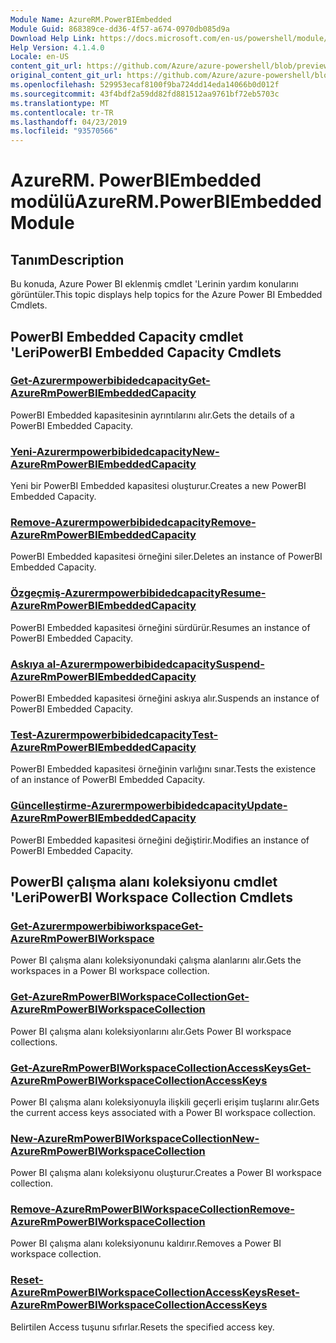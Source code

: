 ```yaml
---
Module Name: AzureRM.PowerBIEmbedded
Module Guid: 868389ce-dd36-4f57-a674-0970db085d9a
Download Help Link: https://docs.microsoft.com/en-us/powershell/module/azurerm.powerbiembedded
Help Version: 4.1.4.0
Locale: en-US
content_git_url: https://github.com/Azure/azure-powershell/blob/preview/src/ResourceManager/PowerBIEmbedded/Commands.Management.PowerBIEmbedded/help/AzureRM.PowerBIEmbedded.md
original_content_git_url: https://github.com/Azure/azure-powershell/blob/preview/src/ResourceManager/PowerBIEmbedded/Commands.Management.PowerBIEmbedded/help/AzureRM.PowerBIEmbedded.md
ms.openlocfilehash: 529953ecaf8100f9ba724dd14eda14066b0d012f
ms.sourcegitcommit: 43f4bdf2a59dd82fd881512aa9761bf72eb5703c
ms.translationtype: MT
ms.contentlocale: tr-TR
ms.lasthandoff: 04/23/2019
ms.locfileid: "93570566"
---
```

# <span data-ttu-id="07598-101">AzureRM. PowerBIEmbedded modülü</span><span class="sxs-lookup"><span data-stu-id="07598-101">AzureRM.PowerBIEmbedded Module</span></span>
## <span data-ttu-id="07598-102">Tanım</span><span class="sxs-lookup"><span data-stu-id="07598-102">Description</span></span>
<span data-ttu-id="07598-103">Bu konuda, Azure Power BI eklenmiş cmdlet 'Lerinin yardım konularını görüntüler.</span><span class="sxs-lookup"><span data-stu-id="07598-103">This topic displays help topics for the Azure Power BI Embedded Cmdlets.</span></span>

## <span data-ttu-id="07598-104">PowerBI Embedded Capacity cmdlet 'Leri</span><span class="sxs-lookup"><span data-stu-id="07598-104">PowerBI Embedded Capacity Cmdlets</span></span>
### [<span data-ttu-id="07598-105">Get-Azurermpowerbibidedcapacity</span><span class="sxs-lookup"><span data-stu-id="07598-105">Get-AzureRmPowerBIEmbeddedCapacity</span></span>](Get-AzureRmPowerBIEmbeddedCapacity.md)
<span data-ttu-id="07598-106">PowerBI Embedded kapasitesinin ayrıntılarını alır.</span><span class="sxs-lookup"><span data-stu-id="07598-106">Gets the details of a PowerBI Embedded Capacity.</span></span>

### [<span data-ttu-id="07598-107">Yeni-Azurermpowerbibidedcapacity</span><span class="sxs-lookup"><span data-stu-id="07598-107">New-AzureRmPowerBIEmbeddedCapacity</span></span>](New-AzureRmPowerBIEmbeddedCapacity.md)
<span data-ttu-id="07598-108">Yeni bir PowerBI Embedded kapasitesi oluşturur.</span><span class="sxs-lookup"><span data-stu-id="07598-108">Creates a new PowerBI Embedded Capacity.</span></span>

### [<span data-ttu-id="07598-109">Remove-Azurermpowerbibidedcapacity</span><span class="sxs-lookup"><span data-stu-id="07598-109">Remove-AzureRmPowerBIEmbeddedCapacity</span></span>](Remove-AzureRmPowerBIEmbeddedCapacity.md)
<span data-ttu-id="07598-110">PowerBI Embedded kapasitesi örneğini siler.</span><span class="sxs-lookup"><span data-stu-id="07598-110">Deletes an instance of PowerBI Embedded Capacity.</span></span>

### [<span data-ttu-id="07598-111">Özgeçmiş-Azurermpowerbibidedcapacity</span><span class="sxs-lookup"><span data-stu-id="07598-111">Resume-AzureRmPowerBIEmbeddedCapacity</span></span>](Resume-AzureRmPowerBIEmbeddedCapacity.md)
<span data-ttu-id="07598-112">PowerBI Embedded kapasitesi örneğini sürdürür.</span><span class="sxs-lookup"><span data-stu-id="07598-112">Resumes an instance of PowerBI Embedded Capacity.</span></span>

### [<span data-ttu-id="07598-113">Askıya al-Azurermpowerbibidedcapacity</span><span class="sxs-lookup"><span data-stu-id="07598-113">Suspend-AzureRmPowerBIEmbeddedCapacity</span></span>](Suspend-AzureRmPowerBIEmbeddedCapacity.md)
<span data-ttu-id="07598-114">PowerBI Embedded kapasitesi örneğini askıya alır.</span><span class="sxs-lookup"><span data-stu-id="07598-114">Suspends an instance of PowerBI Embedded Capacity.</span></span>

### [<span data-ttu-id="07598-115">Test-Azurermpowerbibidedcapacity</span><span class="sxs-lookup"><span data-stu-id="07598-115">Test-AzureRmPowerBIEmbeddedCapacity</span></span>](Test-AzureRmPowerBIEmbeddedCapacity.md)
<span data-ttu-id="07598-116">PowerBI Embedded kapasitesi örneğinin varlığını sınar.</span><span class="sxs-lookup"><span data-stu-id="07598-116">Tests the existence of an instance of PowerBI Embedded Capacity.</span></span>

### [<span data-ttu-id="07598-117">Güncelleştirme-Azurermpowerbibidedcapacity</span><span class="sxs-lookup"><span data-stu-id="07598-117">Update-AzureRmPowerBIEmbeddedCapacity</span></span>](Update-AzureRmPowerBIEmbeddedCapacity.md)
<span data-ttu-id="07598-118">PowerBI Embedded kapasitesi örneğini değiştirir.</span><span class="sxs-lookup"><span data-stu-id="07598-118">Modifies an instance of PowerBI Embedded Capacity.</span></span>


## <span data-ttu-id="07598-119">PowerBI çalışma alanı koleksiyonu cmdlet 'Leri</span><span class="sxs-lookup"><span data-stu-id="07598-119">PowerBI Workspace Collection Cmdlets</span></span>
### [<span data-ttu-id="07598-120">Get-Azurermpowerbibiworkspace</span><span class="sxs-lookup"><span data-stu-id="07598-120">Get-AzureRmPowerBIWorkspace</span></span>](Get-AzureRmPowerBIWorkspace.md)
<span data-ttu-id="07598-121">Power BI çalışma alanı koleksiyonundaki çalışma alanlarını alır.</span><span class="sxs-lookup"><span data-stu-id="07598-121">Gets the workspaces in a Power BI workspace collection.</span></span>

### [<span data-ttu-id="07598-122">Get-AzureRmPowerBIWorkspaceCollection</span><span class="sxs-lookup"><span data-stu-id="07598-122">Get-AzureRmPowerBIWorkspaceCollection</span></span>](Get-AzureRmPowerBIWorkspaceCollection.md)
<span data-ttu-id="07598-123">Power BI çalışma alanı koleksiyonlarını alır.</span><span class="sxs-lookup"><span data-stu-id="07598-123">Gets Power BI workspace collections.</span></span>

### [<span data-ttu-id="07598-124">Get-AzureRmPowerBIWorkspaceCollectionAccessKeys</span><span class="sxs-lookup"><span data-stu-id="07598-124">Get-AzureRmPowerBIWorkspaceCollectionAccessKeys</span></span>](Get-AzureRmPowerBIWorkspaceCollectionAccessKeys.md)
<span data-ttu-id="07598-125">Power BI çalışma alanı koleksiyonuyla ilişkili geçerli erişim tuşlarını alır.</span><span class="sxs-lookup"><span data-stu-id="07598-125">Gets the current access keys associated with a Power BI workspace collection.</span></span>

### [<span data-ttu-id="07598-126">New-AzureRmPowerBIWorkspaceCollection</span><span class="sxs-lookup"><span data-stu-id="07598-126">New-AzureRmPowerBIWorkspaceCollection</span></span>](New-AzureRmPowerBIWorkspaceCollection.md)
<span data-ttu-id="07598-127">Power BI çalışma alanı koleksiyonu oluşturur.</span><span class="sxs-lookup"><span data-stu-id="07598-127">Creates a Power BI workspace collection.</span></span>

### [<span data-ttu-id="07598-128">Remove-AzureRmPowerBIWorkspaceCollection</span><span class="sxs-lookup"><span data-stu-id="07598-128">Remove-AzureRmPowerBIWorkspaceCollection</span></span>](Remove-AzureRmPowerBIWorkspaceCollection.md)
<span data-ttu-id="07598-129">Power BI çalışma alanı koleksiyonunu kaldırır.</span><span class="sxs-lookup"><span data-stu-id="07598-129">Removes a Power BI workspace collection.</span></span>

### [<span data-ttu-id="07598-130">Reset-AzureRmPowerBIWorkspaceCollectionAccessKeys</span><span class="sxs-lookup"><span data-stu-id="07598-130">Reset-AzureRmPowerBIWorkspaceCollectionAccessKeys</span></span>](Reset-AzureRmPowerBIWorkspaceCollectionAccessKeys.md)
<span data-ttu-id="07598-131">Belirtilen Access tuşunu sıfırlar.</span><span class="sxs-lookup"><span data-stu-id="07598-131">Resets the specified access key.</span></span>

